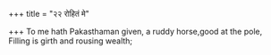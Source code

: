 +++
title = "२२ रोहितं मे"

+++
To me hath Pakasthaman given, a ruddy horse,good at the pole,  
     Filling is girth and rousing wealth;